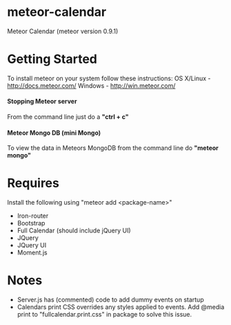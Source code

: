 meteor-calendar
===============

Meteor Calendar (meteor version 0.9.1)

Getting Started
===============

To install meteor on your system follow these instructions:
OS X/Linux - http://docs.meteor.com/
Windows - http://win.meteor.com/

#### Stopping Meteor server

From the command line just do a **"ctrl + c"**

#### Meteor Mongo DB (mini Mongo)

To view the data in Meteors MongoDB from the command line do **"meteor mongo"**


Requires
===============

Install the following using "meteor add \<package-name\>"

- Iron-router
- Bootstrap
- Full Calendar (should include jQuery UI)
- JQuery
- JQuery UI
- Moment.js

Notes
===============
- Server.js has (commented) code to add dummy events on startup
- Calendars print CSS overrides any styles applied to events. Add @media print to "fullcalendar.print.css" in package to solve this issue. 



